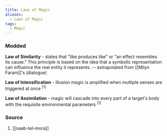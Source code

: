 ```yaml
---
title: Laws of Magic
aliases:
  - Laws of Magic
tags:
  - Magic
---
```

### Modded
**Law of Similarity** - states that "like produces like" or "an effect resembles its cause." This principle is based on the idea that a symbolic representation can influence the real entity it represents. -- extrapolated from [[Milyn Faram]]'s (dialogue)

**Law of Intensification** - Illusion magic is amplified when multiple senses are triggered at once <sup>[1]</sup>

**Law of Assimilation** - magic will cascade into every part of a target's body with the requisite environmental parameters <sup>[1]</sup>
### Source
1. [[oaab-tel-mora]]
